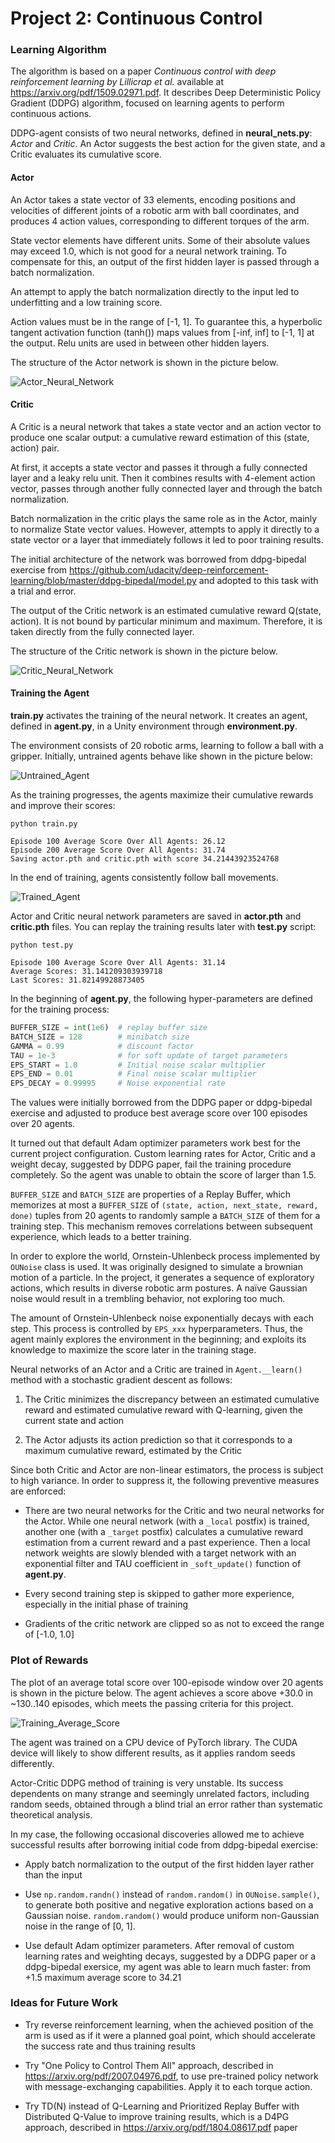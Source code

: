 # Project 2: Continuous Control
### Learning Algorithm

The algorithm is based on a paper _Continuous control with deep reinforcement
learning by Lillicrap et al._ available at
<https://arxiv.org/pdf/1509.02971.pdf>. It describes Deep Deterministic Policy
Gradient (DDPG) algorithm, focused on learning agents to perform continuous
actions.

DDPG-agent consists of two neural networks, defined in __neural\_nets.py__: 
_Actor_ and _Critic_. An Actor suggests the best action for the given state,
and a Critic evaluates its cumulative score.

#### Actor

An Actor takes a state vector of 33 elements, encoding positions and velocities
of different joints of a robotic arm with ball coordinates, and produces 4
action values, corresponding to different torques of the arm.

State vector elements have different units. Some of their absolute values may
exceed 1.0, which is not good for a neural network training. To compensate for
this, an output of the first hidden layer is passed through a batch
normalization.

An attempt to apply the batch normalization directly to the input led to
underfitting and a low training score.

Action values must be in the range of [-1, 1]. To guarantee this, a hyperbolic
tangent activation function (tanh()) maps values from [-inf, inf] to [-1, 1] at
the output. Relu units are used in between other hidden layers.

The structure of the Actor network is shown in the picture below.

![Actor_Neural_Network](actor_neural_network.png)

#### Critic

A Critic is a neural network that takes a state vector and an action vector to
produce one scalar output: a cumulative reward estimation of this (state,
action) pair.

At first, it accepts a state vector and passes it through a fully connected
layer and a leaky relu unit. Then it combines results with 4-element action
vector, passes through another fully connected layer and through the batch
normalization.

Batch normalization in the critic plays the same role as in the Actor, mainly
to normalize State vector values. However, attempts to apply it directly to
a state vector or a layer that immediately follows it led to poor training
results.

The initial architecture of the network was borrowed from ddpg-bipedal exercise
from <https://github.com/udacity/deep-reinforcement-learning/blob/master/ddpg-bipedal/model.py>
and adopted to this task with a trial and error.

The output of the Critic network is an estimated cumulative reward Q(state,
action). It is not bound by particular minimum and maximum. Therefore, it is
taken directly from the fully connected layer.

The structure of the Critic network is shown in the picture below.

![Critic_Neural_Network](critic_neural_network.png)

#### Training the Agent

__train.py__ activates the training of the neural network. It creates an
agent, defined in __agent.py__, in a Unity environment through
__environment.py__.

The environment consists of 20 robotic arms, learning to follow a ball with a
gripper. Initially, untrained agents behave like shown in the picture below: 

![Untrained_Agent](untrained_agents.png)

As the training progresses, the agents maximize their cumulative rewards and
improve their scores:

```shell
python train.py

Episode 100	Average Score Over All Agents: 26.12 
Episode 200	Average Score Over All Agents: 31.74 
Saving actor.pth and critic.pth with score 34.21443923524768
```

In the end of training, agents consistently follow ball movements.

![Trained_Agent](trained_agents.png)

Actor and Critic neural network parameters are saved in __actor.pth__ and
__critic.pth__ files. You can replay the training results later with __test.py__
script:

```shell
python test.py

Episode 100	Average Score Over All Agents: 31.14 
Average Scores: 31.141209303939718
Last Scores: 31.82149928873405
```

In the beginning of __agent.py__, the following hyper-parameters are defined for
the training process:

```python
BUFFER_SIZE = int(1e6)  # replay buffer size
BATCH_SIZE = 128        # minibatch size
GAMMA = 0.99            # discount factor
TAU = 1e-3              # for soft update of target parameters
EPS_START = 1.0         # Initial noise scalar multiplier
EPS_END = 0.01          # Final noise scalar multiplier
EPS_DECAY = 0.99995     # Noise exponential rate
```

The values were initially borrowed from the DDPG paper or ddpg-bipedal exercise
and adjusted to produce best average score over 100 episodes over 20 agents.

It turned out that default Adam optimizer parameters work best for the current
project configuration. Custom learning rates for Actor, Critic and a weight 
decay, suggested by DDPG paper, fail the training procedure completely. So the
agent was unable to obtain the score of larger than 1.5.

```BUFFER_SIZE``` and ```BATCH_SIZE``` are properties of a Replay Buffer, which
memorizes at most a ```BUFFER_SIZE``` of ```(state, action, next_state, reward,
done)``` tuples from 20 agents to randomly sample a ```BATCH_SIZE``` of them for
a training step. This mechanism removes correlations between subsequent
experience, which leads to a better training.

In order to explore the world, Ornstein-Uhlenbeck process implemented by
```OUNoise``` class is used. It was originally designed to simulate a brownian
motion of a particle. In the project, it generates a sequence of exploratory
actions, which results in diverse robotic arm postures. A naïve Gaussian noise
would result in a trembling behavior, not exploring too much.

The amount of Ornstein-Uhlenbeck noise exponentially decays with each
step. This process is controlled by ```EPS_xxx``` hyperparameters. Thus, the
agent mainly explores the environment in the beginning; and exploits its
knowledge to maximize the score later in the training stage.

Neural networks of an Actor and a Critic are trained in ```Agent.__learn()```
method with a stochastic gradient descent as follows:

1. The Critic minimizes the discrepancy between an estimated cumulative reward and
estimated cumulative reward with Q-learning, given the current state and action

1. The Actor adjusts its action prediction so that it corresponds to a maximum
cumulative reward, estimated by the Critic  

Since both Critic and Actor are non-linear estimators, the process is subject to
high variance. In order to suppress it, the following preventive measures are
enforced:

* There are two neural networks for the Critic and two neural networks for the
Actor. While one neural network (with a ```_local``` postfix) is trained,
another one (with a ```_target``` postfix) calculates a cumulative reward
estimation from a current reward and a past experience. Then a local network
weights are slowly blended with a target network with an exponential filter and
TAU coefficient in ```_soft_update()``` function of __agent.py__.

* Every second training step is skipped to gather more experience, especially
in the initial phase of training

* Gradients of the critic network are clipped so as not to exceed the range of
[-1.0, 1.0]

### Plot of Rewards

The plot of an average total score over 100-episode window over 20 agents is
shown in the picture below. The agent achieves a score above +30.0 in
~130..140 episodes, which meets the passing criteria for this project.

![Training_Average_Score](training_average_score.png)

The agent was trained on a CPU device of PyTorch library. The CUDA device will
likely to show different results, as it applies random seeds differently.

Actor-Critic DDPG method of training is very unstable. Its success dependents on
many strange and seemingly unrelated factors, including random seeds, obtained
through a blind trial an error rather than systematic theoretical analysis.

In my case, the following occasional discoveries allowed me to achieve
successful results after borrowing initial code from ddpg-bipedal exercise:

* Apply batch normalization to the output of the first hidden layer rather than
the input

* Use ```np.random.randn()``` instead of ```random.random()``` in
```OUNoise.sample()```, to generate both positive and negative exploration
actions based on a Gaussian noise. ```random.random()``` would produce uniform
non-Gaussian noise in the range of [0, 1].

* Use default Adam optimizer parameters. After removal of custom learning rates
and weighting decays, suggested by a DDPG paper or a ddpg-bipedal exersice, my
agent was able to learn much faster: from +1.5 maximum average score to 34.21

### Ideas for Future Work

* Try reverse reinforcement learning, when the achieved position of the arm is
used as if it were a planned goal point, which should accelerate the success
rate and thus training results

* Try "One Policy to Control Them All" approach, described in
https://arxiv.org/pdf/2007.04976.pdf, to use pre-trained policy network with
message-exchanging capabilities. Apply it to each torque action.

* Try TD(N) instead of Q-Learning and Prioritized Replay Buffer with
Distributed Q-Value to improve training results, which is a D4PG approach,
described in https://arxiv.org/pdf/1804.08617.pdf paper
